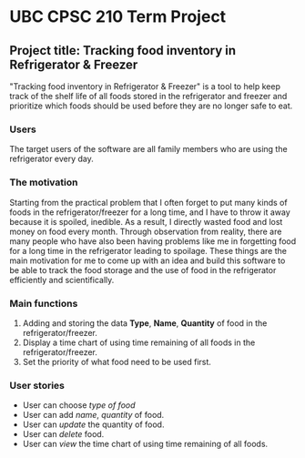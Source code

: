 # UBC CPSC 210 Term Project
## Project title: Tracking food inventory in Refrigerator & Freezer

"Tracking food inventory in Refrigerator & Freezer" is a tool to help keep track of the shelf life of all foods stored 
in the refrigerator and freezer and prioritize which foods should be used before they are no longer safe to eat.

### Users
The target users of the software are all family members who are using the refrigerator every day.

### The motivation
Starting from the practical problem that I often forget to put many kinds of foods in the refrigerator/freezer for a 
long time, and I have to throw it away because it is spoiled, inedible. As a result, I directly wasted food and lost 
money on food every month. Through observation from reality, there are many people who have also been having problems 
like me in forgetting food for a long time in the refrigerator leading to spoilage. These things are the main 
motivation for me to come up with an idea and build this software to be able to track the food storage and the use of 
food in the refrigerator efficiently and scientifically.

### Main functions
1. Adding and storing the data **Type**, **Name**, **Quantity** of food in the refrigerator/freezer.
2. Display a time chart of using time remaining of all foods in the refrigerator/freezer.
3. Set the priority of what food need to be used first.

### User stories
- User can choose _type of food_
- User can add _name_, _quantity_ of food.
- User can _update_ the quantity of food.
- User can _delete_ food.
- User can _view_ the time chart of using time remaining of all foods.

